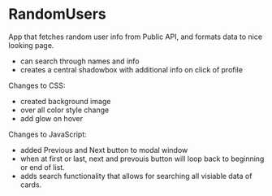 # RandomUsers
App that fetches random user info from Public API, and formats data to nice looking page.
- can search through names and info
- creates a central shadowbox with additional info on click of profile

Changes to CSS: 
- created background image 
- over all color style change
- add glow on hover


Changes to JavaScript: 
- added Previous and Next button to modal window 
- when at first or last, next and prevouis button will loop back to beginning or end of list. 
- adds search functionality that allows for searching all visiable data of cards. 

